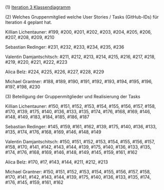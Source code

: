 (1) [Iteration 3 Klassendiagramm](https://user-images.githubusercontent.com/70104805/122540793-454f6600-d029-11eb-9cf7-7c7509ea009e.png)





(2) Welches Gruppenmitglied welche User Stories / Tasks (GitHub-IDs) für Iteration 4 geplant hat.

Killian Lichentauner: #199, #200, #201, #202, #203, #204, #205, #206, #207, #208, #209, #210

Sebastian Redinger: #231, #232, #233, #234, #235, #236  

Valentin Damjantschitsch: #211, #212, #213, #214, #215, #216, #217, #218, #219, #220, #221, #222, #223 

Alica Belz: #224, #225, #226, #227, #228, #229              

Michael Grantner: #188, #189, #190, #191, #192, #193, #194, #195, #196, #197, #198, #230          





(3) Beteiligung der Gruppenmitglieder und Realisierung der Tasks

Killian Lichentauner: #150, #151, #152, #153, #154, #155, #156, #157, #158,  #170, #139, #175, #140, #136, #133, #135, #174, #176, #168, #169, #146, #148, #149, #183, #184, #185, #186, #187

Sebastian Redinger: #145, #159, #161, #162, #139, #175, #140, #136, #133, #135, #174, #176, #168, #169, #146, #148, #149

Valentin Damjantschitsch: #150, #151, #152, #153, #154, #155, #156, #157, #158, #170, #141, #142, #143, #144, #139, #175, #140, #136, #133, #135, #174, #176, #168, #169, #146, #148, #149, #145, #159, #161, #162

Alica Belz: #170, #17, #143, #144, #211, #212, #213

Michael Grantner:  #150, #151, #152, #153, #154, #155, #156, #157, #158, #170, #141, #142, #143, #144, #139, #175, #140, #136, #133, #135, #174, #176, #145, #159, #161, #162      